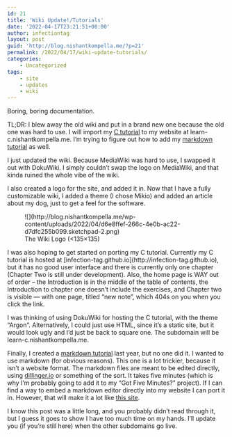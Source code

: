 ```yaml
---
id: 21
title: 'Wiki Update!/Tutorials'
date: '2022-04-17T23:21:51+00:00'
author: infectiontag
layout: post
guid: 'http://blog.nishantkompella.me/?p=21'
permalink: /2022/04/17/wiki-update-tutorials/
categories:
    - Uncategorized
tags:
    - site
    - updates
    - wiki
---
```


Boring, boring documentation.

TL;DR: I blew away the old wiki and put in a brand new one because the old one was hard to use. I will import my [C tutorial](http://infection-tag.github.io) to my website at learn-c.nishantkompella.me. I’m trying to figure out how to add my [markdown tutorial](https://github.com/infection-tag/learn-markdown) as well.

I just updated the wiki. Because MediaWiki was hard to use, I swapped it out with DokuWiki. I simply couldn’t swap the logo on MediaWiki, and that kinda ruined the whole vibe of the wiki.

I also created a logo for the site, and added it in. Now that I have a fully customizable wiki, I added a theme (I chose Mikio) and added an article about my dog, just to get a feel for the software.

<div class="wp-block-image"><figure class="alignright size-full is-resized">![](http://blog.nishantkompella.me/wp-content/uploads/2022/04/d6e8ffef-266c-4e0b-ac22-d7dfc255b099.sketchpad-2.png)<figcaption>The Wiki Logo (&lt;135×135)</figcaption></figure></div>I was also hoping to get started on porting my C tutorial. Currently my C tutorial is hosted at [infection-tag.github.io](http://infection-tag.github.io), but it has no good user interface and there is currently only one chapter (Chapter Two is still under development). Also, the home page is WAY out of order – the Introduction is in the middle of the table of contents, the Introduction to chapter one doesn’t include the exercises, and Chapter two is visible — with one page, titled “new note”, which 404s on you when you click the link.

I was thinking of using DokuWiki for hosting the C tutorial, with the theme “Argon”. Alternatively, I could just use HTML, since it’s a static site, but it would look ugly and I’d just be back to square one. The subdomain will be learn-c.nishantkompella.me.

Finally, I created a [markdown tutorial](https://github.com/infection-tag/learn-markdown) last year, but no one did it. I wanted to use markdown (for obvious reasons). This one is a lot trickier, because it isn’t a website format. The markdown files are meant to be edited directly, using [dillinger.io](http://dillinger.io) or something of the sort. It takes five minutes (which is why I’m probably going to add it to my “Got Five Minutes?” project). If I can find a way to embed a markdown editor directly into my website I can port it in. However, that will make it a lot like [this site](http://markdowntutorial.com).

I know this post was a little long, and you probably didn’t read through it, but I guess it goes to show I have too much time on my hands. I’ll update you (if you’re still here) when the other subdomains go live.